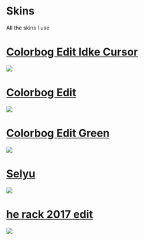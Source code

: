 # Skins
All the skins I use
# [Colorbog Edit Idke Cursor](https://rektygon.s-ul.eu/H5J3algI)
![](https://i.imgur.com/GBdMmuN.jpg)
<br>
# [Colorbog Edit ](https://rektygon.s-ul.eu/j7ChbvC2)
![](https://i.imgur.com/kqr6iUy.jpg)
<br>
# [Colorbog Edit Green](https://rektygon.s-ul.eu/ZvNzw6xX)
![](https://i.imgur.com/nhbccJK.jpg)
<br>
# [Selyu](https://rektygon.s-ul.eu/jwcqinVI)
![](https://i.imgur.com/uwfrsMO.jpg)
<br>
# [he rack 2017 edit](https://rektygon.s-ul.eu/L9wppK4i)
![](https://i.imgur.com/RjZ45VI.jpg)
<br>
